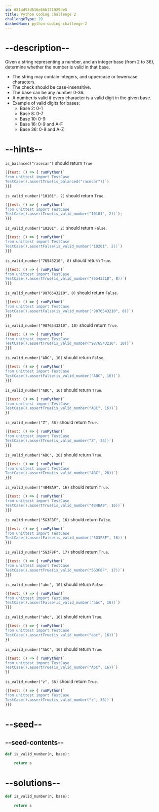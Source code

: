 ```yaml
---
id: 6814d93d516e86b171929de5
title: Python Coding Challenge 2
challengeType: 29
dashedName: python-coding-challenge-2
---
```


# --description--

Given a string representing a number, and an integer base (from 2 to 36), determine whether the number is valid in that base.

- The string may contain integers, and uppercase or lowercase characters.
- The check should be case-insensitive.
- The base can be any number 0-36.
- A number is valid if every character is a valid digit in the given base.
- Example of valid digits for bases:
  - Base 2: 0-1
  - Base 8: 0-7
  - Base 10: 0-9
  - Base 16: 0-9 and A-F
  - Base 36: 0-9 and A-Z

# --hints--

`is_balanced("racecar")` should return `True`

```js
({test: () => { runPython(`
from unittest import TestCase
TestCase().assertTrue(is_balanced("racecar"))`)
}})
```

`is_valid_number("10101", 2)` should return `True`.

```js
({test: () => { runPython(`
from unittest import TestCase
TestCase().assertTrue(is_valid_number("10101", 2))`);
}})
```

`is_valid_number("10201", 2)` should return `False`.

```js
({test: () => { runPython(`
from unittest import TestCase
TestCase().assertFalse(is_valid_number("10201", 2))`)
}})
```

`is_valid_number("76543210", 8)` should return `True`.

```js
({test: () => { runPython(`
from unittest import TestCase
TestCase().assertTrue(is_valid_number("76543210", 8))`)
}})
```

`is_valid_number("9876543210", 8)` should return `False`.

```js
({test: () => { runPython(`
from unittest import TestCase
TestCase().assertFalse(is_valid_number("9876543210", 8))`)
}})
```

`is_valid_number("9876543210", 10)` should return `True`.

```js
({test: () => { runPython(`
from unittest import TestCase
TestCase().assertTrue(is_valid_number("9876543210", 10))`)
}})
```

`is_valid_number("ABC", 10)` should return `False`.

```js
({test: () => { runPython(`
from unittest import TestCase
TestCase().assertFalse(is_valid_number("ABC", 10))`)
}})
```

`is_valid_number("ABC", 16)` should return `True`.

```js
({test: () => { runPython(`
from unittest import TestCase
TestCase().assertTrue(is_valid_number("ABC", 16))`)
})
```

`is_valid_number("Z", 36)` should return `True`.

```js
({test: () => { runPython(`
from unittest import TestCase
TestCase().assertTrue(is_valid_number("Z", 36))`)
}})
```

`is_valid_number("ABC", 20)` should return `True`.

```js
({test: () => { runPython(`
from unittest import TestCase
TestCase().assertTrue(is_valid_number("ABC", 20))`)
}})
```

`is_valid_number("4B4BA9", 16)` should return `True`.

```js
({test: () => { runPython(`
from unittest import TestCase
TestCase().assertTrue(is_valid_number("4B4BA9", 16))`)
}})
```

`is_valid_number("5G3F8F", 16)` should return `False`.

```js
({test: () => { runPython(`
from unittest import TestCase
TestCase().assertFalse(is_valid_number("5G3F8F", 16))`)
}})
```

`is_valid_number("5G3F8F", 17)` should return `True`.

```js
({test: () => { runPython(`
from unittest import TestCase
TestCase().assertTrue(is_valid_number("5G3F8F", 17))`)
}})
```

`is_valid_number("abc", 10)` should return `False`.

```js
({test: () => { runPython(`
from unittest import TestCase
TestCase().assertFalse(is_valid_number("abc", 10))`)
}})
```

`is_valid_number("abc", 16)` should return `True`.

```js
({test: () => { runPython(`
from unittest import TestCase
TestCase().assertTrue(is_valid_number("abc", 16))`)
})
```

`is_valid_number("AbC", 16)` should return `True`.

```js
({test: () => { runPython(`
from unittest import TestCase
TestCase().assertTrue(is_valid_number("AbC", 16))`)
})
```

`is_valid_number("z", 36)` should return `True`.

```js
({test: () => { runPython(`
from unittest import TestCase
TestCase().assertTrue(is_valid_number("z", 36))`)
}})
```

# --seed--

## --seed-contents--

```py
def is_valid_number(n, base):
  
    return s

```

# --solutions--

```py
def is_valid_number(n, base):
  
    return s

```
